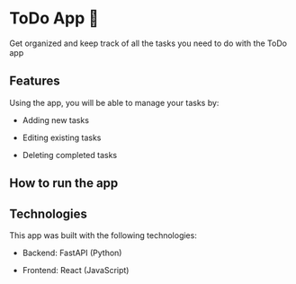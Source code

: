 # ToDo App :memo: 
Get organized and keep track of all the tasks you need to do with the ToDo app

## Features
Using the app, you will be able to manage your tasks by:

- Adding new tasks

- Editing existing tasks

- Deleting completed tasks

## How to run the app

## Technologies
This app was built with the following technologies:

- Backend: FastAPI (Python)

- Frontend: React (JavaScript)

